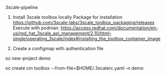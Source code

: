 3scale-pipeline

1. Install 3scale toolbox locally
Package for installation
https://github.com/3scale-labs/3scale_toolbox_packaging/releases
Execute with podman:
https://access.redhat.com/documentation/en-us/red_hat_3scale_api_management/2.10/html-single/operating_3scale/index#installing_the_toolbox_container_image

2. Create a configmap with authentication file

oc new-project demo

oc create cm toolbox --from-file=$HOME/.3scalerc.yaml -n demo


